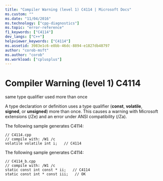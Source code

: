 ```yaml
---
title: "Compiler Warning (level 1) C4114 | Microsoft Docs"
ms.custom: ""
ms.date: "11/04/2016"
ms.technology: ["cpp-diagnostics"]
ms.topic: "error-reference"
f1_keywords: ["C4114"]
dev_langs: ["C++"]
helpviewer_keywords: ["C4114"]
ms.assetid: 3983e1c6-e8bb-46dc-8894-e1827db48797
author: "corob-msft"
ms.author: "corob"
ms.workload: ["cplusplus"]
---
```

# Compiler Warning (level 1) C4114
same type qualifier used more than once  
  
 A type declaration or definition uses a type qualifier (**const**, **volatile**, **signed**, or **unsigned**) more than once. This causes a warning with Microsoft extensions (/Ze) and an error under ANSI compatibility (/Za).  
  
 The following sample generates C4114:  
  
```  
// C4114.cpp  
// compile with: /W1 /c  
volatile volatile int i;   // C4114  
```  
  
 The following sample generates C4114:  
  
```  
// C4114_b.cpp  
// compile with: /W1 /c  
static const int const * ii;   // C4114  
static const int * const iii;   // OK  
```
